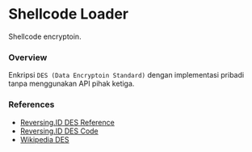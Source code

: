 # Shellcode Loader

Shellcode encryptoin.

### Overview

Enkripsi `DES (Data Encryptoin Standard)` dengan implementasi pribadi tanpa menggunakan API pihak ketiga.

### References

- [Reversing.ID DES Reference](https://github.com/ReversingID/Crypto-Reference/tree/master/References/Modern/Block-Cipher/DES)
- [Reversing.ID DES Code](https://github.com/ReversingID/Crypto-Reference/blob/master/Codes/Cipher/Block/DES/code.c)
- [Wikipedia DES](https://en.wikipedia.org/wiki/Data_Encryption_Standard)
